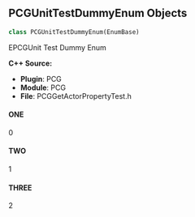## PCGUnitTestDummyEnum Objects

```python
class PCGUnitTestDummyEnum(EnumBase)
```

EPCGUnit Test Dummy Enum

**C++ Source:**

- **Plugin**: PCG
- **Module**: PCG
- **File**: PCGGetActorPropertyTest.h

<a id="unreal.PCGUnitTestDummyEnum.ONE"></a>

#### ONE

0

<a id="unreal.PCGUnitTestDummyEnum.TWO"></a>

#### TWO

1

<a id="unreal.PCGUnitTestDummyEnum.THREE"></a>

#### THREE

2

<a id="unreal.PCGHiGenGrid"></a>